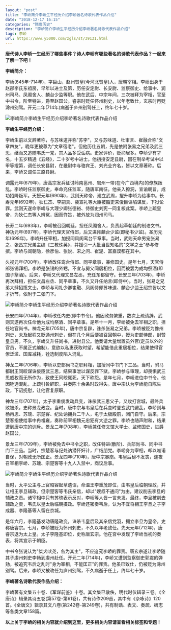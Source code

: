 ```yaml
---
layout: "post"
title: "李峤简介李峤生平经历介绍李峤著名诗歌代表作品介绍"
date: "2018-12-17 16:15"
categories: "隋唐历史"
description: "李峤简介李峤生平经历介绍李峤著名诗歌代表作品介绍"
tags: 李峤
url: https://www.y5000.com/zgls/st/39131.html
---
```






**唐代诗人李峤一生经历了哪些事件？诗人李峤有哪些著名的诗歌代表作品？一起来了解一下吧！**

 **李峤简介：**

李峤(645年-714年)，字巨山，赵州赞皇(今河北赞皇)人，唐朝宰相。李峤出身于赵郡李氏东祖房，早年以进士及第，历任安定尉、长安尉、监察御史、给事中、润州司马、凤阁舍人、麟台少监等职。他在武后、中宗年间，三次被拜为宰相，官至中书令，阶至特进，爵至赵国公。睿宗时贬任怀州刺史，以年老致仕，玄宗时再贬滁州别驾。开元二年(714年)病逝于庐州别驾任上，终年七十岁。

![李峤简介李峤生平经历介绍李峤著名诗歌代表作品介绍](https://img.y5000.com/uploads/allimg/181221/5c485116f6a39008d99100e9ac4ce1cd.jpg)

 **李峤生平经历介绍：**

李峤生前以文辞著称，与苏味道并称"苏李"，又与苏味道、杜审言、崔融合称"文章四友"，晚年更被尊为"文章宿老"。但他历仕五朝，先是依附张易之兄弟及武三思，继而又追随韦氏一党，其人品多受诟病。史家评价，贬抑居多。李峤少有才名，十五岁精通《五经》，二十岁考中进士。他初授安定县尉，因在制举考试中以甲等擢第，调任长安县尉，在畿尉中与骆宾王、刘光业齐名，皆以文章著称。后来，李峤又调任三原县尉。

调露元年(679年)，唐高宗发兵征讨岭南邕州、岩州一带(在今广西境内)的僚族叛乱。李峤时任监察御史，奉命充任监军，随唐军南征。他亲入獠洞，宣谕朝旨，成功招降叛军。天授元年(690年)，武则天称帝，建立武周，擢升李峤为给事中。长寿元年(692年)，狄仁杰、李嗣真、裴宣礼等大臣被酷吏来俊臣诬陷谋反，下狱论罪。武则天遂命李峤与大理少卿张德裕、侍御史刘宪一同复核此案。李峤上疏皇帝，为狄仁杰等人辨冤，因而忤旨，被外放为润州司马。

长寿二年(693年)，李峤被召回朝廷，担任凤阁舍人，负责起草朝廷的制诰文书。神功元年(697年)，李峤代理天官侍郎，后又进拜麟台少监(即秘书少监)。圣历元年(698年)，李峤升任宰相，加授同凤阁鸾台平章事。当时，武则天命男宠张易之、张昌宗兄弟主编《三教珠英》，并援引一大批当世知名的"文学之士"参与修撰。李峤与阎朝隐，徐彦伯、张说、宋之问、崔湜、富嘉谟都在其中。

久视元年(700年)，李峤改任鸾台侍郎、同平章事，兼修国史。是年七月，天官侍郎张锡拜相。李峤是张锡的外甥，不宜与舅父同居相位，因而被罢为成均祭酒(即国子祭酒)。后来，李峤又代理文昌左丞，充任东都留守。长安三年(703年)，李峤再次拜相，担任文昌左丞、同平章事，不久又升任纳言(即侍中)。当时，张易之兄弟大肆招揽文士。李峤与司礼少卿崔融、凤阁侍郎苏味道、麟台少监王绍宗皆以文才折节，依附于二张门下。

![李峤简介李峤生平经历介绍李峤著名诗歌代表作品介绍](https://img.y5000.com/uploads/allimg/181221/db37ed22da3c94c2c90fa8ca9dbb1742.jpg)

长安四年(704年)，李峤改任内史(即中书令)。他因政务繁重，数次上疏请辞。武则天遂再次任命他为成均祭酒、同平章事。是年十一月，李峤被免去宰相之职，担任地官尚书。神龙元年(705年)，唐中宗复辟，诛杀张易之兄弟。李峤被贬为豫州刺史，未及起程又贬通州刺史，但在几个月后便被召回朝中，授为吏部侍郎，封赞皇县男。不久，李峤又升任尚书，进封县公。他奏请大量增置员外官(定员以外的官员，不属正式编制)，意欲以私惠获取时望，希望能借此重居相位，结果使得官僚泛滥、国库减耗，铨选制度陷入混乱。

神龙二年(706年)，李峤以吏部尚书之职拜相，加授同中书门下三品。当时，驸马都尉王同皎谋诛佞臣武三思，结果事泄以谋反罪下狱。李峤参与审理，却畏惧武三思威权而无所作为，致使王同皎冤死，天下称怨。是年七月，李峤进位中书令。他因铨选混乱，上疏引咎辞职，并奏陈十余条时政得失。唐中宗认为李峤能自陈失政，下诏抚慰，让他官复原职。  

神龙三年(707年)，太子李重俊发动兵变，诛杀武三思父子，又攻打宫城，最终兵败被杀，史称景龙政变。当时，唐中宗与韦皇后在兵变时登玄武门避乱，李峤则与杨再思、苏瑰、宗楚客、纪处讷拥兵二千人，屯于太极殿前，闭门自守。后来，宗楚客指使给事中冉祖雍，奏称前宰相魏元忠犯有大逆之罪。李峤也随声附和，结果遭到唐中宗的训斥。景龙二年(708年)，李峤兼任修文馆大学士、监修国史，进爵赵国公。

景龙三年(709年)，李峤被免去中书令之职，改任特进(散阶)、兵部尚书、同中书门下三品。当时，宗楚客与纪处讷潜怀奸计，广结朋党。李峤身为宰相，却以唯诺自保，对朝政无所匡正。景龙四年(710年)，唐中宗暴崩。韦皇后秘不发丧，连夜召宰相李峤、苏瑰、宗楚客等十九人入禁中，商议后事。

![李峤简介李峤生平经历介绍李峤著名诗歌代表作品介绍](https://img.y5000.com/uploads/allimg/181221/bda65b8390c19da40353a22359ecc2e7.jpg)

当时，太平公主与上官昭容起草遗诏，命温王李重茂即位，由韦皇后临朝理政，并让相王李旦辅政。但宗楚客等韦氏亲信，却以"嫂叔不通问"为由，建议削去李旦的辅政之责。诸宰相中只有苏瑰表示反对，李峤等人皆一言未发。最终，李旦被削去辅政之责，韦氏以皇太后临朝摄政。李峤还密奏韦后，认为不宜将相王李旦之子李成器、李隆基等人留在京城。

是年六月，李隆基发动唐隆政变，诛杀韦皇后及其亲信党羽，拥立李旦为皇帝，史称唐睿宗。七月，李峤被贬为怀州刺史，不久以年老致仕。先天元年(712年)，唐睿宗退为太上皇。太子李隆基即位，史称唐玄宗。他在宫中发现了李峤当初的奏表，将其宣示于朝臣。

中书令张说认为"桀犬吠尧，各为其主"，不应追究李峤的罪责。唐玄宗遂让李峤随其子虔州刺史李畅到虔州赴任。开元二年(714年)，李峤又遭到监察御史郭震的弹劾，被追究韦后之乱时"身为宰相，不能匡正"的罪责。他虽已致仕，仍被贬为滁州别驾。后来，李峤又被改任为庐州别驾，不久病逝于任上，终年七十岁。

 **李峤著名诗歌代表作品介绍：**

李峤著有文集五十卷、《军谋前鉴》十卷。其文集已散佚，明代时仅辑录三卷。《全唐诗》辑录其诗五卷(第57卷-第61卷)，共有诗作209首，其中有《杂咏诗》120首。《全唐文》辑录其文八卷(第242卷-第249卷)，共有制诰、表文、奏疏、碑志等各类文章158篇。

 **以上关于李峤的相关内容就介绍到这里，更多相关内容请查看相关标签和专题！**

